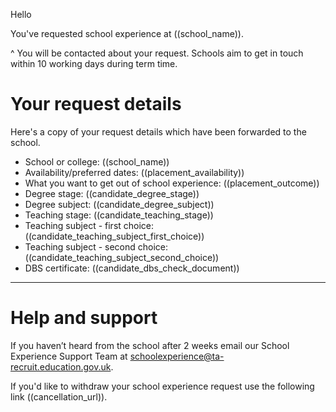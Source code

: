 Hello

You've requested school experience at ((school_name)).

^ You will be contacted about your request. Schools aim to get in touch within 10 working days during term time.

# Your request details

Here's a copy of your request details which have been forwarded to the school.

* School or college: ((school_name))
* Availability/preferred dates: ((placement_availability))
* What you want to get out of school experience: ((placement_outcome))
* Degree stage: ((candidate_degree_stage))
* Degree subject: ((candidate_degree_subject))
* Teaching stage: ((candidate_teaching_stage))
* Teaching subject - first choice: ((candidate_teaching_subject_first_choice))
* Teaching subject - second choice: ((candidate_teaching_subject_second_choice))
* DBS certificate: ((candidate_dbs_check_document))

---

# Help and support

If you haven’t heard from the school after 2 weeks email our School Experience Support Team at schoolexperience@ta-recruit.education.gov.uk.

If you'd like to withdraw your school experience request use the following link ((cancellation_url)).